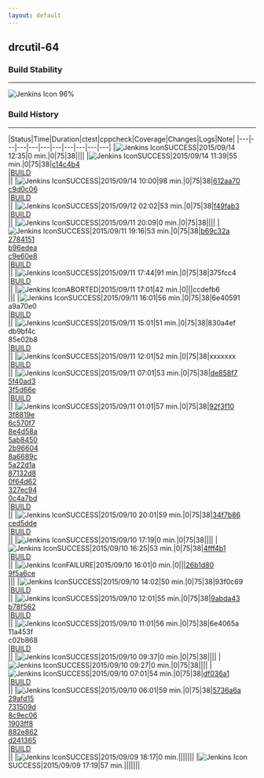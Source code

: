 ```yaml
---
layout: default
---
```

## drcutil-64
### Build Stability
___
![Jenkins Icon](http://jenkinshrg.github.io/images/48x48/health-80plus.png)
96%
  
### Build History
___
|Status|Time|Duration|<span class='badge'>ctest</span>|<span class='badge'>cppcheck</span>|Coverage|Changes|Logs|Note|
|---|---|---|---|---|---|---|---|---|---|
|![Jenkins Icon](http://jenkinshrg.github.io/images/24x24/blue.png)SUCCESS|2015/09/14 12:35|0 min.|0|75|38||||
|![Jenkins Icon](http://jenkinshrg.github.io/images/24x24/blue.png)SUCCESS|2015/09/14 11:39|55 min.|0|75|38|[c14c4b4](https://github.com/jrl-umi3218/hmc2/commit/c14c4b4)<br>|[BUILD](https://drive.google.com/file/d/0B54sHwaxmuM4enhqS3VWdi1YWVk/view?usp=drivesdk)<br>||
|![Jenkins Icon](http://jenkinshrg.github.io/images/24x24/blue.png)SUCCESS|2015/09/14 10:00|98 min.|0|75|38|[612aa70](ssh://atom.a01.aist.go.jp/git/jvrc/commit/612aa70)<br>[c9d0c06](ssh://atom.a01.aist.go.jp/git/jvrc/commit/c9d0c06)<br>|[BUILD](https://drive.google.com/file/d/0B54sHwaxmuM4amxick5vcFU5ZlE/view?usp=drivesdk)<br>||
|![Jenkins Icon](http://jenkinshrg.github.io/images/24x24/blue.png)SUCCESS|2015/09/12 02:02|53 min.|0|75|38|[f49fab3](https://github.com/jvrc/JVRCPlugin/commit/f49fab3)<br>|[BUILD](https://drive.google.com/file/d/0B54sHwaxmuM4TXNNS2FkeDlJZXM/view?usp=drivesdk)<br>||
|![Jenkins Icon](http://jenkinshrg.github.io/images/24x24/blue.png)SUCCESS|2015/09/11 20:09|0 min.|0|75|38||||
|![Jenkins Icon](http://jenkinshrg.github.io/images/24x24/blue.png)SUCCESS|2015/09/11 19:16|53 min.|0|75|38|[b69c32a](ssh://atom.a01.aist.go.jp/git/jvrc/commit/b69c32a)<br>[2784151](ssh://atom.a01.aist.go.jp/git/jvrc/commit/2784151)<br>[b96edea](ssh://atom.a01.aist.go.jp/git/jvrc/commit/b96edea)<br>[c9e60e8](https://github.com/jvrc/JVRCPlugin/commit/c9e60e8)<br>|[BUILD](https://drive.google.com/file/d/0B54sHwaxmuM4ZGxxbjBXaUl1eWs/view?usp=drivesdk)<br>||
|![Jenkins Icon](http://jenkinshrg.github.io/images/24x24/blue.png)SUCCESS|2015/09/11 17:44|91 min.|0|75|38|375fcc4<br>|[BUILD](https://drive.google.com/file/d/0B54sHwaxmuM4N0hpZDFNRUtNLTg/view?usp=drivesdk)<br>||
|![Jenkins Icon](http://jenkinshrg.github.io/images/24x24/blue.png)ABORTED|2015/09/11 17:01|42 min.|0|||ccdefb6<br>|||
|![Jenkins Icon](http://jenkinshrg.github.io/images/24x24/blue.png)SUCCESS|2015/09/11 16:01|56 min.|0|75|38|6e40591<br>a9a70e0<br>|[BUILD](https://drive.google.com/file/d/0B54sHwaxmuM4UXRFSk5nTzYxT0E/view?usp=drivesdk)<br>||
|![Jenkins Icon](http://jenkinshrg.github.io/images/24x24/blue.png)SUCCESS|2015/09/11 15:01|51 min.|0|75|38|830a4ef<br>db9bf4c<br>85e02b8<br>|[BUILD](https://drive.google.com/file/d/0B54sHwaxmuM4UUREYTVpbDdNVW8/view?usp=drivesdk)<br>||
|![Jenkins Icon](http://jenkinshrg.github.io/images/24x24/blue.png)SUCCESS|2015/09/11 12:01|52 min.|0|75|38|xxxxxxx<br>|[BUILD](https://drive.google.com/file/d/0B54sHwaxmuM4QWN3X1NHNDNrNDg/view?usp=drivesdk)<br>||
|![Jenkins Icon](http://jenkinshrg.github.io/images/24x24/blue.png)SUCCESS|2015/09/11 07:01|53 min.|0|75|38|[de858f7](https://github.com/fkanehiro/openhrp3/commit/de858f7)<br>[5f40ad3](https://github.com/fkanehiro/openhrp3/commit/5f40ad3)<br>[3f5d66e](https://github.com/fkanehiro/openhrp3/commit/3f5d66e)<br>|[BUILD](https://drive.google.com/file/d/0B54sHwaxmuM4OXpvV2ZHQU5FZ2s/view?usp=drivesdk)<br>||
|![Jenkins Icon](http://jenkinshrg.github.io/images/24x24/blue.png)SUCCESS|2015/09/11 01:01|57 min.|0|75|38|[92f3f10](https://github.com/fkanehiro/hrpsys-base/commit/92f3f10)<br>[3f8819e](https://github.com/fkanehiro/hrpsys-base/commit/3f8819e)<br>[6c570f7](https://github.com/fkanehiro/hrpsys-base/commit/6c570f7)<br>[8e4d58a](https://github.com/fkanehiro/hrpsys-base/commit/8e4d58a)<br>[5ab8450](https://github.com/fkanehiro/hrpsys-base/commit/5ab8450)<br>[2b96604](https://github.com/fkanehiro/hrpsys-base/commit/2b96604)<br>[8a6689c](https://github.com/fkanehiro/hrpsys-base/commit/8a6689c)<br>[5a22d1a](https://github.com/fkanehiro/hrpsys-base/commit/5a22d1a)<br>[87132d8](https://github.com/fkanehiro/hrpsys-base/commit/87132d8)<br>[0f64d62](https://github.com/fkanehiro/hrpsys-base/commit/0f64d62)<br>[327ec94](https://github.com/fkanehiro/hrpsys-base/commit/327ec94)<br>[0c4a7bd](https://github.com/fkanehiro/hrpsys-base/commit/0c4a7bd)<br>|[BUILD](https://drive.google.com/file/d/0B54sHwaxmuM4RzdNZF9RUjNZaFE/view?usp=drivesdk)<br>||
|![Jenkins Icon](http://jenkinshrg.github.io/images/24x24/blue.png)SUCCESS|2015/09/10 20:01|59 min.|0|75|38|[34f7b86](https://github.com/jrl-umi3218/hmc2/commit/34f7b86)<br>[ced5dde](https://github.com/jrl-umi3218/hrpsys-humanoid/commit/ced5dde)<br>|[BUILD](https://drive.google.com/file/d/0B54sHwaxmuM4bmQxVmYwTGo4T0E/view?usp=drivesdk)<br>||
|![Jenkins Icon](http://jenkinshrg.github.io/images/24x24/blue.png)SUCCESS|2015/09/10 17:19|0 min.|0|75|38||||
|![Jenkins Icon](http://jenkinshrg.github.io/images/24x24/blue.png)SUCCESS|2015/09/10 16:25|53 min.|0|75|38|[4fff4b1](https://github.com/jrl-umi3218/hrpcnoid/commit/4fff4b1)<br>|[BUILD](https://drive.google.com/file/d/0B54sHwaxmuM4N1ZsRHRuRlZHdjg/view?usp=drivesdk)<br>||
|![Jenkins Icon](http://jenkinshrg.github.io/images/24x24/red.png)FAILURE|2015/09/10 16:01|0 min.|0|||[26b1d80](https://github.com/jrl-umi3218/hrpcnoid/commit/26b1d80)<br>[9f5a6ce](https://github.com/jrl-umi3218/hrpcnoid/commit/9f5a6ce)<br>|||
|![Jenkins Icon](http://jenkinshrg.github.io/images/24x24/blue.png)SUCCESS|2015/09/10 14:02|50 min.|0|75|38|93f0c69<br>|[BUILD](https://drive.google.com/file/d/0B54sHwaxmuM4MWpfTlltc0VoTk0/view?usp=drivesdk)<br>||
|![Jenkins Icon](http://jenkinshrg.github.io/images/24x24/blue.png)SUCCESS|2015/09/10 12:01|55 min.|0|75|38|[9abda43](https://github.com/jrl-umi3218/hmc2/commit/9abda43)<br>[b78f562](https://github.com/jrl-umi3218/hrpsys-humanoid/commit/b78f562)<br>|[BUILD](https://drive.google.com/file/d/0B54sHwaxmuM4TUlUMDB2UHoxZW8/view?usp=drivesdk)<br>||
|![Jenkins Icon](http://jenkinshrg.github.io/images/24x24/blue.png)SUCCESS|2015/09/10 11:01|56 min.|0|75|38|6e4065a<br>11a453f<br>c02b868<br>|[BUILD](https://drive.google.com/file/d/0B54sHwaxmuM4djlnZXhmMDU4cm8/view?usp=drivesdk)<br>||
|![Jenkins Icon](http://jenkinshrg.github.io/images/24x24/blue.png)SUCCESS|2015/09/10 09:37|0 min.|0|75|38||||
|![Jenkins Icon](http://jenkinshrg.github.io/images/24x24/blue.png)SUCCESS|2015/09/10 09:27|0 min.|0|75|38||||
|![Jenkins Icon](http://jenkinshrg.github.io/images/24x24/blue.png)SUCCESS|2015/09/10 07:01|54 min.|0|75|38|[df036a1](https://github.com/fkanehiro/hrpsys-base/commit/df036a1)<br>|[BUILD](https://drive.google.com/file/d/0B54sHwaxmuM4NU12MUZrOHlMMDg/view?usp=drivesdk)<br>||
|![Jenkins Icon](http://jenkinshrg.github.io/images/24x24/blue.png)SUCCESS|2015/09/10 06:01|59 min.|0|75|38|[5736a6a](https://github.com/fkanehiro/hrpsys-base/commit/5736a6a)<br>[29afd15](https://github.com/fkanehiro/hrpsys-base/commit/29afd15)<br>[731509d](https://github.com/fkanehiro/hrpsys-base/commit/731509d)<br>[8c9ec06](https://github.com/fkanehiro/hrpsys-base/commit/8c9ec06)<br>[1903ff8](https://github.com/fkanehiro/hrpsys-base/commit/1903ff8)<br>[882e862](https://github.com/fkanehiro/hrpsys-base/commit/882e862)<br>[d241365](https://github.com/fkanehiro/hrpsys-base/commit/d241365)<br>|[BUILD](https://drive.google.com/file/d/0B54sHwaxmuM4RFptSldyaTRvQzg/view?usp=drivesdk)<br>||
|![Jenkins Icon](http://jenkinshrg.github.io/images/24x24/blue.png)SUCCESS|2015/09/09 18:17|0 min.|||||||
|![Jenkins Icon](http://jenkinshrg.github.io/images/24x24/blue.png)SUCCESS|2015/09/09 17:19|57 min.|||||||
